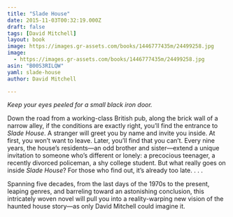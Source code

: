 ```yaml
---
title: "Slade House"
date: 2015-11-03T00:32:19.000Z
draft: false
tags: [David Mitchell]
layout: book
image: https://images.gr-assets.com/books/1446777435m/24499258.jpg
image: 
  - https://images.gr-assets.com/books/1446777435m/24499258.jpg
asin: "B00S3RILQW"
yaml: slade-house
author: David Mitchell

---
```


*Keep your eyes peeled for a small black iron door.*  
  
Down the road from a working-class British pub, along the brick wall of a narrow alley, if the conditions are exactly right, you’ll find the entrance to *Slade House*. A stranger will greet you by name and invite you inside. At first, you won’t want to leave. Later, you’ll find that you can’t. Every nine years, the house’s residents—an odd brother and sister—extend a unique invitation to someone who’s different or lonely: a precocious teenager, a recently divorced policeman, a shy college student. But what really goes on inside *Slade House*? For those who find out, it’s already too late. . . .  
  
Spanning five decades, from the last days of the 1970s to the present, leaping genres, and barreling toward an astonishing conclusion, this intricately woven novel will pull you into a reality-warping new vision of the haunted house story—as only David Mitchell could imagine it.